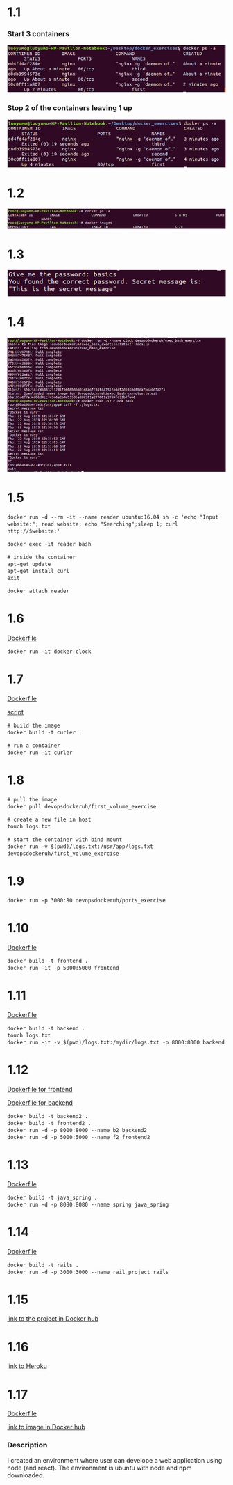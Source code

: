 # 1.1
### Start 3 containers
<img src=https://github.com/yumoL/docker_exercises/blob/master/shortcuts/1.1a.png>

### Stop 2 of the containers leaving 1 up
<img src=https://github.com/yumoL/docker_exercises/blob/master/shortcuts/1.1b.png>

# 1.2
<img src=https://github.com/yumoL/docker_exercises/blob/master/shortcuts/1.2.png>

# 1.3
<img src=https://github.com/yumoL/docker_exercises/blob/master/shortcuts/1.3.png>

# 1.4
<img src=https://github.com/yumoL/docker_exercises/blob/master/shortcuts/1.4.png>

# 1.5
```
docker run -d --rm -it --name reader ubuntu:16.04 sh -c 'echo "Input website:"; read website; echo "Searching";sleep 1; curl http://$website;'
```
```
docker exec -it reader bash
```
```
# inside the container
apt-get update
apt-get install curl
exit
```
```
docker attach reader
```
# 1.6
[Dockerfile](https://github.com/yumoL/docker_exercises/blob/master/part1/1.6/Dockerfile)
```
docker run -it docker-clock
```
# 1.7
[Dockerfile](https://github.com/yumoL/docker_exercises/blob/master/part1/1.7/Dockerfile)

[script](https://github.com/yumoL/docker_exercises/blob/master/part1/1.7/script.sh)
``` 
# build the image
docker build -t curler .
```
```
# run a container
docker run -it curler
```
# 1.8
```
# pull the image
docker pull devopsdockeruh/first_volume_exercise
```
```
# create a new file in host
touch logs.txt
```
```
# start the container with bind mount
docker run -v $(pwd)/logs.txt:/usr/app/logs.txt devopsdockeruh/first_volume_exercise
```
# 1.9
```
docker run -p 3000:80 devopsdockeruh/ports_exercise
```
# 1.10
[Dockerfile](https://github.com/yumoL/docker_exercises/blob/master/part1/1.10/Dockerfile)
```
docker build -t frontend .
docker run -it -p 5000:5000 frontend
```
# 1.11
[Dockerfile](https://github.com/yumoL/docker_exercises/blob/master/part1/1.11/Dockerfile)
```
docker build -t backend .
touch logs.txt
docker run -it -v $(pwd)/logs.txt:/mydir/logs.txt -p 8000:8000 backend
```
# 1.12
[Dockerfile for frontend](https://github.com/yumoL/docker_exercises/tree/master/part1/1.12/frontend/Dockerfile)

[Dockerfile for backend](https://github.com/yumoL/docker_exercises/blob/master/part1/1.12/backend/Dockerfile)

```
docker build -t backend2 .
docker build -t frontend2 .
docker run -d -p 8000:8000 --name b2 backend2
docker run -d -p 5000:5000 --name f2 frontend2
```
# 1.13
[Dockerfile](https://github.com/yumoL/docker_exercises/blob/master/part1/1.13/Dockerfile)
```
docker build -t java_spring .
docker run -d -p 8080:8080 --name spring java_spring
```
# 1.14
[Dockerfile](https://github.com/yumoL/docker_exercises/blob/master/part1/1.14/Dockerfile)
```
docker build -t rails .
docker run -d -p 3000:3000 --name rail_project rails
```
# 1.15
[link to the project in Docker hub](https://hub.docker.com/r/yumol/country_information)

# 1.16
[link to Heroku](https://dashboard.heroku.com/apps/dockerexercise)

# 1.17
[Dockerfile](https://github.com/yumoL/docker_exercises/blob/master/part1/1.17/Dockerfile)

[link to image in Docker hub](https://hub.docker.com/r/yumol/devenv_node)
 
### Description
I created an environment where user can develope a web application using node (and react). The environment is ubuntu with node and npm downloaded. 

